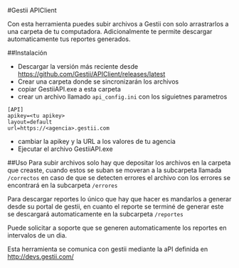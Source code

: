 #Gestii APIClient

Con esta herramienta puedes subir archivos a Gestii con solo arrastrarlos a una carpeta de tu computadora. Adicionalmente te permite descargar automaticamente tus reportes generados.


##Instalación 

 * Descargar la versión más reciente desde https://github.com/Gestii/APIClient/releases/latest
 * Crear una carpeta donde se sincronizarán los archivos
 * copiar GestiiAPI.exe a esta carpeta
 * crear un archivo llamado `api_config.ini` con los siguietnes parametros
```
[API]
apikey=<tu apikey>
layout=default
url=https://<agencia>.gestii.com
```
* cambiar la apikey y la URL a los valores de tu agencia 
* Ejecutar el archivo GestiiAPI.exe
 
##Uso
  Para subir archivos solo hay que depositar los archivos en la carpeta que creaste, cuando estos se suban se moveran a la subcarpeta llamada `/correctos` en caso de que se detecten errores el archivo con los errores se encontrará en la subcarpeta `/errores`

Para descargar  reportes lo único que hay que hacer es mandarlos a generar desde su portal de gestii, en cuanto el reporte se terminé de generar este se descargará automaticamente en la subcarpeta `/reportes`

Puede solicitar a soporte que se generen automaticamente los reportes en intervalos de un dia.


Esta herramienta se comunica con gestii mediante la aPI definida en http://devs.gestii.com/ 

